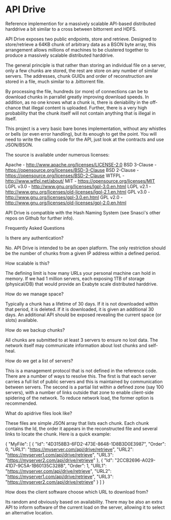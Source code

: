 # API Drive

Reference implemention for a massively scalable API-based distributed harddrive a bit similar to a cross between bittorrent and HDFS.

API Drive exposes two public endpoints, store and retrieve. Designed to store/retrieve a 64KB chunk of arbitrary data as a BSON byte array, this arrangement allows millions of machines to be clustered together to produce a massively scalable distributed harddrive.

The general principle is that rather than storing an individual file on a server, only a few chunks are stored, the rest are store on any number of similar servers. The addresses, chunk GUIDs and order of reconstruction are stored in a file, much similar to a .bittorrent file.

By processing the file, hundreds (or more) of connections can be to download chunks in parrallel greatly improving download speeds. In addition, as no one knows what a chunk is, there is deniability in the off-chance that illegal content is uploaded. Further, there is a very high probability that the chunk itself will not contain anything that is illegal in itself.

This project is a very basic bare bones implementation, without any whistles or bells (or even error handling), but its enough to get the point. You will need to write the calling code for the API, just look at the contracts and use JSON/BSON.

The source is available under numerous licenses:

Apache - http://www.apache.org/licenses/LICENSE-2.0
BSD 3-Clause - https://opensource.org/licenses/BSD-3-Clause
BSD 2-Clause - https://opensource.org/licenses/BSD-2-Clause
WTFPL - http://www.wtfpl.net/about/
MIT - https://opensource.org/licenses/MIT
LGPL v3.0 - http://www.gnu.org/licenses/lgpl-3.0.en.html
LGPL v2.1 - http://www.gnu.org/licenses/old-licenses/lgpl-2.1.en.html
GPL v3.0 - http://www.gnu.org/licenses/gpl-3.0.en.html
GPL v2.0 - http://www.gnu.org/licenses/old-licenses/gpl-2.0.en.html 

API Drive is compatible with the Hash Naming System (see Snasci's other repos on Github for further info).

Frequently Asked Questions

Is there any authentication?

No. API Drive is intended to be an open platform. The only restriction should be the number of chunks from a given IP address within a defined period.

How scalable is this?

The defining limit is how many URLs your personal machine can hold in memory. If we had 1 million servers, each exposing 1TB of storage (physical/DB) that would provide an Exabyte scale distributed harddrive.

How do we manage space?

Typically a chunk has a lifetime of 30 days. If it is not downloaded within that period, it is deleted. If it is downloaded, it is given an additional 30 days. An additional API should be exposed revealing the current space (or slots) available.

How do we backup chunks?

All chunks are submitted to at least 3 servers to ensure no lost data. The network itself may communicate information about lost chunks and self-heal.

How do we get a list of servers?

This is a management protocol that is not defined in the reference code. There are a number of ways to resolve this. The first is that each server carries a full list of public servers and this is maintained by communication between servers. The second is a partial list within a defined zone (say 100 servers), with a number of links outside that zone to enable client-side spidering of the network. To reduce network load, the former option is recommended.

What do apidrive files look like?

These files are simple JSON array that lists each chunk. Each chunk contains the Id, the order it appears in the reconstructed file and several links to locate the chunk. Here is a quick example:

{
  "MyFile": [
    {
      "Id": "4D3158B3-6FD2-473E-8648-1D8B3D0E3987",
      "Order": 0,
      "URL1": "https://myserver.com/api/drive/retrieve",
      "URL2": "https://myserver1.com/api/drive/retrieve",
      "URL3": "https://myserver2.com/api/drive/retrieve"
    },
    {
      "Id": "2CCB2696-A029-41D7-9C5A-1B60135C328B",
      "Order": 1,
      "URL1": "https://myserver.com/api/drive/retrieve",
      "URL2": "https://myserver1.com/api/drive/retrieve",
      "URL3": "https://myserver2.com/api/drive/retrieve"
    }
  ]
}



How does the client software choose which URL to download from?

Its random and obviously based on availability. There may be also an extra API to inform software of the current load on the server, allowing it to select an alternative location.
